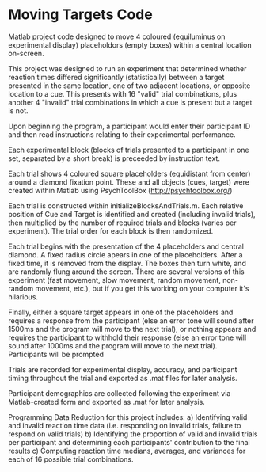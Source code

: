# Moving Targets Code
Matlab project code designed to move 4 coloured (equiluminus on experimental display) placeholdors (empty boxes) within a central location on-screen.

This project was designed to run an experiment that determined whether reaction times differed significantly (statistically) between a target presented in the same location, one of two adjacent locations, or opposite location to a cue. This presents with 16 "valid" trial combinations, plus another 4 "invalid" trial combinations in which a cue is present but a target is not.

Upon beginning the program, a participant would enter their participant ID and then read instructions relating to their experimental performance.

Each experimental block (blocks of trials presented to a participant in one set, separated by a short break) is preceeded by instruction text.

Each trial shows 4 coloured square placeholders (equidistant from center) around a diamond fixation point. These and all objects (cues, target) were created within Matlab using PsychToolBox (http://psychtoolbox.org/) 


Each trial is constructed within initializeBlocksAndTrials.m. Each relative position of Cue and Target is identified and created (including invalid trials), then multiplied by the number of required trials and blocks (varies per experiment). The trial order for each block is then randomized.

Each trial begins with the presentation of the 4 placeholders and central diamond. A fixed radius circle apears in one of the placeholders. After a fixed time, it is removed from the display. 
The boxes then turn white, and are randomly flung around the screen. There are several versions of this experiment (fast movement, slow movement, random movement, non-random movement, etc.), but if you get this working on your computer it's hilarious.

Finally, either a square target appears in one of the placeholders and requires a response from the participant (else an error tone will sound after 1500ms and the program will move to the next trial), or nothing appears and requires the participant to withhold their response (else an error tone will sound after 1000ms and the program will move to the next trial). Participants will be prompted 

Trials are recorded for experimental display, accuracy, and participant timing throughout the trial and exported as .mat files for later analysis.

Participant demographics are collected following the experiment via Matlab-created form and exported as .mat for later analysis.

Programming Data Reduction for this project includes:
a) Identifying valid and invalid reaction time data (i.e. responding on invalid trials, failure to respond on valid trials)
b) Identifying the proportion of valid and invalid trials per participant and determining each participants' contribution to the final results
c) Computing reaction time medians, averages, and variances for each of 16 possible trial combinations.
